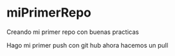 # miPrimerRepo
Creando mi primer repo con buenas practicas

Hago mi primer push con git hub 
ahora hacemos un pull
